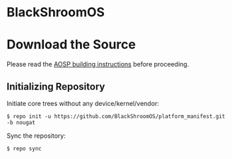BlackShroomOS
====================================

Download the Source
===================

Please read the [AOSP building instructions](http://source.android.com/source/index.html) before proceeding.

Initializing Repository
-----------------------

Initiate core trees without any device/kernel/vendor:

    $ repo init -u https://github.com/BlackShroomOS/platform_manifest.git -b nougat

Sync the repository:

    $ repo sync
